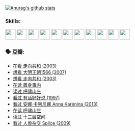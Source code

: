 
[![Anurag's github stats](https://github-readme-stats.vercel.app/api?username=w940853815)](https://github.com/anuraghazra/github-readme-stats)

### Skills:

<code><img height="32" src="https://cdn.jsdelivr.net/npm/simple-icons@v5/icons/python.svg"></code>
<code><img height="32" src="https://cdn.jsdelivr.net/npm/simple-icons@v5/icons/javascript.svg"></code>
<code><img height="32" src="https://cdn.jsdelivr.net/npm/simple-icons@v5/icons/django.svg"></code>
<code><img height="32" src="https://cdn.jsdelivr.net/npm/simple-icons@v5/icons/flask.svg"></code>
<code><img height="32" src="https://cdn.jsdelivr.net/npm/simple-icons@v5/icons/vuetify.svg"></code>
<code><img height="32" src="https://cdn.jsdelivr.net/npm/simple-icons@v5/icons/git.svg"></code>
<code><img height="32" src="https://cdn.jsdelivr.net/npm/simple-icons@v5/icons/docker.svg"></code>
<code><img height="32" src="https://cdn.jsdelivr.net/npm/simple-icons@v5/icons/postgresql.svg"></code>
<code><img height="32" src="https://cdn.jsdelivr.net/npm/simple-icons@v5/icons/elasticsearch.svg"></code>
<code><img height="32" src="https://cdn.jsdelivr.net/npm/simple-icons@v5/icons/macos.svg"></code>
<code><img height="32" src="https://cdn.jsdelivr.net/npm/simple-icons@v5/icons/linux.svg"></code>

### 🗣 豆瓣:

<!-- DOUBAN-ACTIVITIES:START -->
- [在看 走向共和‎ (2003)](https://www.douban.com/people/136069238/status/3711470443/?_i=41377802)
- [想看 大明王朝1566‎ (2007)](https://www.douban.com/people/136069238/status/3710980213/?_i=41377802)
- [想看 走向共和‎ (2003)](https://www.douban.com/people/136069238/status/3710980002/?_i=41377802)
- [在读 置身事内](https://www.douban.com/people/136069238/status/3710472151/?_i=41377802)
- [读过 呼啸山庄](https://www.douban.com/people/136069238/status/3710470617/?_i=41377802)
- [看过 有话好好说‎ (1997)](https://www.douban.com/people/136069238/status/3709833172/?_i=41377802)
- [看过 安娜·卡列尼娜 Anna Karénina‎ (2013)](https://www.douban.com/people/136069238/status/3708942010/?_i=41377802)
- [在读 呼啸山庄](https://www.douban.com/people/136069238/status/3701626992/?_i=41377802)
- [读过 十三层空间](https://www.douban.com/people/136069238/status/3700755247/?_i=41377802)
- [看过 人兽杂交 Splice‎ (2009)](https://www.douban.com/people/136069238/status/3700243036/?_i=41377802)
<!-- DOUBAN-ACTIVITIES:END -->
<!--
**w940853815/w940853815** is a ✨ _special_ ✨ repository because its `README.md` (this file) appears on your GitHub profile.

Here are some ideas to get you started:

- 🔭 I’m currently working on ...
- 🌱 I’m currently learning ...
- 👯 I’m looking to collaborate on ...
- 🤔 I’m looking for help with ...
- 💬 Ask me about ...
- 📫 How to reach me: ...
- 😄 Pronouns: ...
- ⚡ Fun fact: ...
-->
